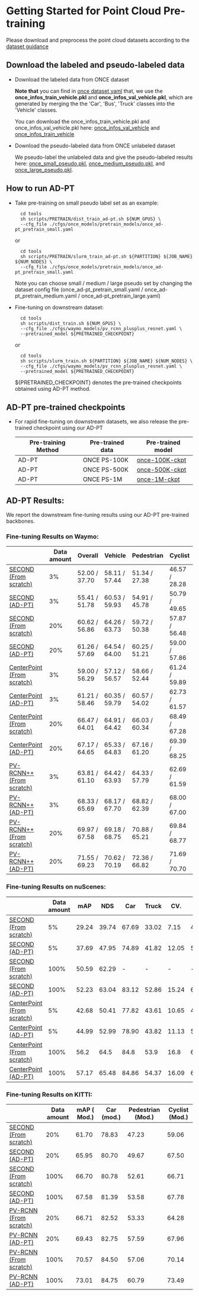 
# Getting Started for Point Cloud Pre-training

Please download and preprocess the point cloud datasets according to the [dataset guidance](GETTING_STARTED_DB.md)

## Download the labeled and pseudo-labeled data

- Download the labeled data from ONCE dataset

  **Note that** you can find in [once dataset yaml](../tools/cfgs/dataset_configs/once/OD/once_dataset_vehicle.yaml) that, we use the **once_infos_train_vehicle.pkl** and **once_infos_val_vehicle.pkl**, which are generated by merging the the 'Car', 'Bus', 'Truck' classes into the 'Vehicle' classes.

  You can download the once_infos_train_vehicle.pkl and once_infos_val_vehicle.pkl here: [once_infos_val_vehicle](https://drive.google.com/file/d/1Doku6CPie3Y4Vc9o-vRgBi4aQ1cizkCf/view?usp=sharing) and [once_infos_train_vehicle](https://drive.google.com/file/d/1d305H3v8AcuU716n_4-wdKVgqRh4FBDt/view?usp=sharing)

- Download the pseudo-labeled data from ONCE unlabeled dataset

  We pseudo-label the unlabeled data and give the pseudo-labeled results here:
  [once_small_pseudo.pkl](https://drive.google.com/file/d/1LqXukuBPSyiEN_7XlfXJGJP5mAMbbzrW/view?usp=sharing), [once_medium_pseudo.pkl](https://drive.google.com/file/d/1Xkk-sO4F2-BpYDchb-NzMJGjgoUHVoP0/view?usp=sharing), and [once_large_pseudo.pkl](https://drive.google.com/file/d/1yyIq3KVQuZUHe0NFXE1wkJ1lXZlSFb-p/view?usp=sharing).

## How to run AD-PT

- Take pre-training on small pseudo label set as an example:

  ```shell script
    cd tools
    sh scripts/PRETRAIN/dist_train_ad-pt.sh ${NUM_GPUS} \
    --cfg_file ./cfgs/once_models/pretrain_models/once_ad-pt_pretrain_small.yaml
  ```

    or

  ```shell script
    cd tools
    sh scripts/PRETRAIN/slurm_train_ad-pt.sh ${PARTITION} ${JOB_NAME} ${NUM_NODES} \ 
    --cfg_file ./cfgs/once_models/pretrain_models/once_ad-pt_pretrain_small.yaml
  ```

  Note you can choose small / medium / large pseudo set by changing the dataset config file (once_ad-pt_pretrain_small.yaml / once_ad-pt_pretrain_medium.yaml / once_ad-pt_pretrain_large.yaml)

- Fine-tuning on downstream dataset:

  ```shell script
    cd tools
    sh scripts/dist_train.sh ${NUM_GPUS} \
    --cfg_file ./cfgs/waymo_models/pv_rcnn_plusplus_resnet.yaml \
    --pretrained_model ${PRETRAINED_CHECKPOINT}
  ```

  or

  ```shell script
    cd tools
    sh scripts/slurm_train.sh ${PARTITION} ${JOB_NAME} ${NUM_NODES} \
    --cfg_file ./cfgs/waymo_models/pv_rcnn_plusplus_resnet.yaml \
    --pretrained_model ${PRETRAINED_CHECKPOINT}
  ```

  ${PRETRAINED_CHECKPOINT} denotes the pre-trained checkpoints obtained using AD-PT method.

## AD-PT pre-trained checkpoints

- For rapid fine-tuning on downstream datasets, we also release the pre-trained checkpoint using our AD-PT
  <span id="once-ckpt">
  
  |  Pre-training Method | Pre-trained data | Pre-trained model |
  | ---------------- | ---------------- | ----------------- |
  | AD-PT | ONCE PS-100K     | [once-100K-ckpt](https://drive.google.com/file/d/1MG7rZu19oFHi2fZs4xA_Ts1tMzPV8yEi/view?usp=sharing)|
  | AD-PT | ONCE PS-500K     | [once-500K-ckpt](https://drive.google.com/file/d/1PV2K0J6geK5BkDbG6-XiPvWOW60lN41S/view?usp=sharing) |
  | AD-PT  | ONCE PS-1M       | [once-1M-ckpt](https://drive.google.com/file/d/13WD7sjXkZ0tYxIgM8DrMKvBOT9Q85YPf/view?usp=sharing) |


## AD-PT Results:

We report the downstream fine-tuning results using our AD-PT pre-trained backbones.

### Fine-tuning Results on Waymo:

|                                                                                      | Data amount | Overall | Vehicle                | Pedestrian | Cyclist |
| ------------------------------------------------------------------------------------ | ------------- | --------------------------- | ------- | -------- | -----|
| [SECOND (From scratch)]()              | 3%  |   52.00 / 37.70 | 58.11 / 57.44 | 51.34 / 27.38 | 46.57 / 28.28  |
| [SECOND (AD-PT)]()                     | 3%  |   55.41 / 51.78 | 60.53 / 59.93 | 54.91 / 45.78 | 50.79 / 49.65  |
| [SECOND (From scratch)]()              | 20% |   60.62 / 56.86 | 64.26 / 63.73 | 59.72 / 50.38 | 57.87 / 56.48  |
| [SECOND (AD-PT)]()                     | 20% |   61.26 / 57.69 | 64.54 / 64.00 | 60.25 / 51.21 | 59.00 / 57.86  |
| [CenterPoint (From scratch)]()         | 3%  |   59.00 / 56.29 | 57.12 / 56.57 | 58.66 / 52.44 | 61.24 / 59.89  |
| [CenterPoint (AD-PT)]()                | 3%  |   61.21 / 58.46 | 60.35 / 59.79 | 60.57 / 54.02 | 62.73 / 61.57  |
| [CenterPoint (From scratch)]()         | 20% |   66.47 / 64.01 | 64.91 / 64.42 | 66.03 / 60.34 | 68.49 / 67.28  |
| [CenterPoint (AD-PT)]()                | 20% |   67.17 / 64.65 | 65.33 / 64.83 | 67.16 / 61.20 | 69.39 / 68.25  |
| [PV-RCNN++ (From scratch)]()           | 3%  |   63.81 / 61.10 | 64.42 / 63.93 | 64.33 / 57.79 | 62.69 / 61.59  |
| [PV-RCNN++ (AD-PT)]()                  | 3%  |   68.33 / 65.69 | 68.17 / 67.70 | 68.82 / 62.39 | 68.00 / 67.00  |
| [PV-RCNN++ (From scratch)]()           | 20% |   69.97 / 67.58 | 69.18 / 68.75 | 70.88 / 65.21 | 69.84 / 68.77  |
| [PV-RCNN++ (AD-PT)]()                  | 20% |   71.55 / 69.23 | 70.62 / 70.19 | 72.36 / 66.82 | 71.69 / 70.70  |

### Fine-tuning Results on nuScenes:

|                                                                                      | Data amount | mAP | NDS | Car | Truck | CV. | Bus | Trailer | Barrier | Motorcycle | Bicycle | Pedestrian | Cyclist |
| ------------------------------------------------------------------------------------ | ------------- | --------------------------- | ------- | -------- | -----| --- | --- | --- | --- | --- | --- | --- | --- |
| [SECOND (From scratch)]() | 5% | 29.24 | 39.74 | 67.69 | 33.02 | 7.15 | 45.91 | 17.67 | 25.23 | 11.92 | 0.00 | 53.00 | 30.74 |
| [SECOND (AD-PT)]()    | 5% | 37.69 | 47.95 | 74.89 | 41.82 | 12.05 | 54.77 | 28.92 | 34.41 | 23.63 | 3.19 | 63.61 | 39.54 |
| [SECOND (From scratch)]() | 100% | 50.59 | 62.29 | - | - | - | - | - | - | - | - | - | - |
| [SECOND (AD-PT)]()        | 100% | 52.23 | 63.04 | 83.12 | 52.86 | 15.24 | 68.58 | 37.54 | 59.48 | 46.01 | 20.44 | 78.96 | 60.05 |
| [CenterPoint (From scratch)]()  | 5%   | 42.68 | 50.41 | 77.82 | 43.61 | 10.65 | 44.01 | 18.71 | 52.95 | 36.26 | 16.76 | 37.62 | 54.52 |
| [CenterPoint (AD-PT)]()         | 5%   | 44.99 | 52.99 | 78.90 | 43.82 | 11.13 | 55.16 | 21.22 | 55.10 | 39.03 | 17.76 | 72.28 | 55.43 |
| [CenterPoint (From scratch)]()  | 100% | 56.2  | 64.5  | 84.8  | 53.9  | 16.8  | 67.0  | 35.9  | 64.8  | 55.8  | 36.4  | 83.1  | 63.4  |
| [CenterPoint (AD-PT)]()         | 100% | 57.17 | 65.48 | 84.86 | 54.37 | 16.09 | 67.354 | 36.06 | 64.31 | 58.50 |40.58 | 83.53 | 66.05 |

### Fine-tuning Results on KITTI:

|                                                                                      | Data amount | mAP ( Mod.) | Car (mod.)               | Pedestrian (Mod.) | Cyclist (Mod.) |
| ------------------------------------------------------------------------------------ | ------------- | --------------------------- | ------- | -------- | -----|
| [SECOND (From scratch)]() | 20%  | 61.70 | 78.83 | 47.23 | 59.06 |
| [SECOND (AD-PT)]()        | 20%  | 65.95 | 80.70 | 49.67 | 67.50 |
| [SECOND (From scratch)]() | 100% | 66.70 | 80.78 | 52.61 | 66.71 |
| [SECOND (AD-PT)]()        | 100% | 67.58 | 81.39 | 53.58 | 67.78 |
| [PV-RCNN (From scratch)]()| 20%  | 66.71 | 82.52 | 53.33 | 64.28 |
| [PV-RCNN (AD-PT)]()       | 20%  | 69.43 | 82.75 | 57.59 | 67.96 |
| [PV-RCNN (From scratch)]()| 100% | 70.57 | 84.50 | 57.06 | 70.14 |
| [PV-RCNN (AD-PT)]()       | 100% | 73.01 | 84.75 | 60.79 | 73.49 |


